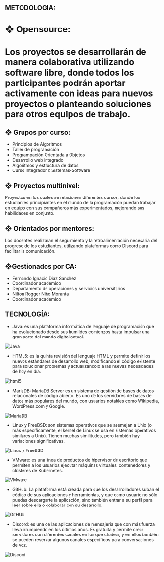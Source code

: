 ## METODOLOGIA:
# ❖ Opensource:
# Los proyectos se desarrollarán de manera colaborativa utilizando software libre, donde todos los participantes podrán aportar activamente con ideas para nuevos proyectos o planteando soluciones para otros equipos de trabajo.
##  ❖ Grupos por curso: 
-	Principios de Algoritmos
-	Taller de programación
-	Programpación Orientada a Objetos
-	Desarrollo web integrado
-	Algoritmos y estructura de datos
-	Curso Integrador I: Sistemas-Software
## ❖ Proyectos multinivel:
Proyectos en los cuales se relacionen diferentes cursos, donde los estudiantes principiantes en el mundo de la programación puedan trabajar en equipo con sus compañeros más experimentados, mejorando sus habilidades en conjunto.
## ❖ Orientados por mentores: 
Los docentes realizaran el seguimiento y la retroalimentación necesaria del progreso de los estudiantes, utilizando plataformas como Discord para facilitar la comunicación.
## ❖Gestionados por CA:
-	Fernando Ignacio Diaz Sanchez
-	Coordinador academico 
-	Departamento de operaciones y servicios universitarios
-	Nilton Rogger Niño Moranta
-	Coordinador academico 

## TECNOLOGÍA:
- Java: es una plataforma informática de lenguaje de programación que ha evolucionado desde sus humildes comienzos hasta impulsar una gran parte del mundo digital actual.

![Java](https://i.blogs.es/8d2420/650_1000_java/1366_2000.webp)
 

-	HTML5: es la quinta revisión del lenguaje HTML y permite definir los nuevos estándares de desarrollo web, modificando el código existente para solucionar problemas y actualizándolo a las nuevas necesidades de hoy en día.

![html5](https://marcago.com/wp-content/uploads/2022/04/que-es-html5.jpg)

-	MariaDB: MariaDB Server es un sistema de gestión de bases de datos relacionales de código abierto. Es uno de los servidores de bases de datos más populares del mundo, con usuarios notables como Wikipedia, WordPress.com y Google.

![MariaDB](https://yt3.googleusercontent.com/ytc/AL5GRJXh7Ntud6WJ4unoEuODO_TIYlppo4zqi4IMTBeHlg=s900-c-k-c0x00ffffff-no-rj)

-	Linux y FreeBSD: son sistemas operativos que se asemejan a Unix (o más específicamente, el kernel de Linux se usa en sistemas operativos similares a Unix). Tienen muchas similitudes, pero también hay variaciones significativas.

![Linux y FreeBSD](https://linuxhint.com/wp-content/uploads/2020/12/vs1.jpg)


-	VMware: es una línea de productos de hipervisor de escritorio que permiten a los usuarios ejecutar máquinas virtuales, contenedores y clústeres de Kubernetes.

![VMware](https://www.linuxadictos.com/wp-content/uploads/vmware-logo.png)


-	GitHub: La plataforma está creada para que los desarrolladores suban el código de sus aplicaciones y herramientas, y que como usuario no sólo puedas descargarte la aplicación, sino también entrar a su perfil para leer sobre ella o colaborar con su desarrollo.

![GitHUb](https://github.githubassets.com/images/modules/logos_page/GitHub-Mark.png)


-	Discord: es una de las aplicaciones de mensajería que con más fuerza lleva irrumpiendo en los últimos años. Es gratuita y permite crear servidores con diferentes canales en los que chatear, y en ellos también se pueden reservar algunos canales específicos para conversaciones de voz.

![Discord](https://assets.mofoprod.net/network/images/discord.original.jpg)
